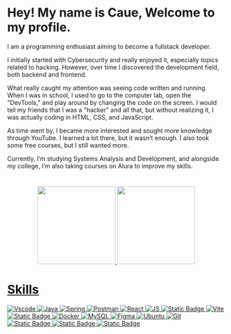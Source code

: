 # Hey! My name is Caue, Welcome to my profile.

I am a programming enthusiast aiming to become a fullstack developer.

I initially started with Cybersecurity and really enjoyed it, especially topics related to hacking. However, over time I discovered the development field, both backend and frontend.

What really caught my attention was seeing code written and running. When I was in school, I used to go to the computer lab, open the "DevTools," and play around by changing the code on the screen. I would tell my friends that I was a "hacker" and all that, but without realizing it, I was actually coding in HTML, CSS, and JavaScript.

As time went by, I became more interested and sought more knowledge through YouTube. I learned a lot there, but it wasn’t enough. I also took some free courses, but I still wanted more.

Currently, I’m studying Systems Analysis and Development, and alongside my college, I’m also taking courses on Alura to improve my skills.

#


<div align="center">
  <a href="https://github.com/w1ze55">
  <img height="180em" src="https://github-readme-stats.vercel.app/api?username=w1ze55&show_icons=true&theme=blue-green&include_all_commits=true&count_private=true"/>
  <img height="180em" src="https://github-readme-stats.vercel.app/api/top-langs/?username=w1ze55&layout=compact&langs_count=7&theme=blue-green"/>
</div>

#
    
# Skills

![Vscode](https://img.shields.io/badge/Visual_Studio_Code-0078D4?style=for-the-badge&logo=visual%20studio%20code&logoColor=white) 
![Java](https://img.shields.io/badge/Java-ED8B00?style=for-the-badge&logo=java&logoColor=white)
![Spring](https://img.shields.io/badge/Spring-6DB33F?style=for-the-badge&logo=spring&logoColor=white)
![Postman](https://img.shields.io/badge/Postman-FF6C37?style=for-the-badge&logo=postman&logoColor=white)
![React](https://img.shields.io/badge/React-20232A?style=for-the-badge&logo=react&logoColor=61DAFB) 
![JS](https://img.shields.io/badge/JavaScript-F7DF1E?style=for-the-badge&logo=javascript&logoColor=black)
![Static Badge](https://img.shields.io/badge/TypeScript-%231d39ff?style=for-the-badge&logo=typescript&logoColor=%23ffffff&logoSize=auto&labelColor=%231d39ff)
![Vite](https://img.shields.io/badge/vite-%23646CFF.svg?style=for-the-badge&logo=vite&logoColor=white) 
![Static Badge](https://img.shields.io/badge/Vue.Js-%23216e00?style=for-the-badge&logo=vuedotjs)
![Docker](https://img.shields.io/badge/docker-%230db7ed.svg?style=for-the-badge&logo=docker&logoColor=white)
![MySQL](https://img.shields.io/badge/mysql-4479A1.svg?style=for-the-badge&logo=mysql&logoColor=white) 
![Figma](https://img.shields.io/badge/figma-%23F24E1E.svg?style=for-the-badge&logo=figma&logoColor=white)
![Ubuntu](https://img.shields.io/badge/Ubuntu-E95420?style=for-the-badge&logo=ubuntu&logoColor=white) 
![Git](https://img.shields.io/badge/-%20%20%20GIT-black?style=for-the-badge&logo=git)
![Static Badge](https://img.shields.io/badge/WordPress-%23548aff?style=for-the-badge&logo=wordpress)
![Static Badge](https://img.shields.io/badge/WooCommerce-%234c0059?style=for-the-badge&logo=woocommerce&logoSize=auto)
![Static Badge](https://img.shields.io/badge/trello-%23757575?style=for-the-badge&logo=trello&logoSize=auto)
